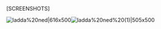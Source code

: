 [SCREENSHOTS]

![ladda%20ned|616x500](upload://oAKLiYIDSLZOXQ6O7yhRFtw94AC.jpeg)![ladda%20ned%20(1)|505x500](upload://43C8i1z4tEd2g0FpHxWdKZ12ynl.png)
